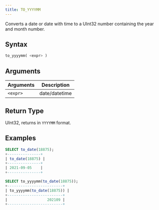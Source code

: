 ```yaml
---
title: TO_YYYYMM
---
```


Converts a date or date with time to a UInt32 number containing the year and month number.

## Syntax

```sql
to_yyyymm( <expr> )
```

## Arguments

| Arguments   | Description |
| ----------- | ----------- |
| `<expr>` | date/datetime |

## Return Type

UInt32, returns in `YYYYMM` format.

## Examples

```sql
SELECT to_date(18875);
+---------------+
| to_date(18875) |
+---------------+
| 2021-09-05    |
+---------------+

SELECT to_yyyymm(to_date(18875));
+-------------------------+
| to_yyyymm(to_date(18875)) |
+-------------------------+
|                  202109 |
+-------------------------+
```
